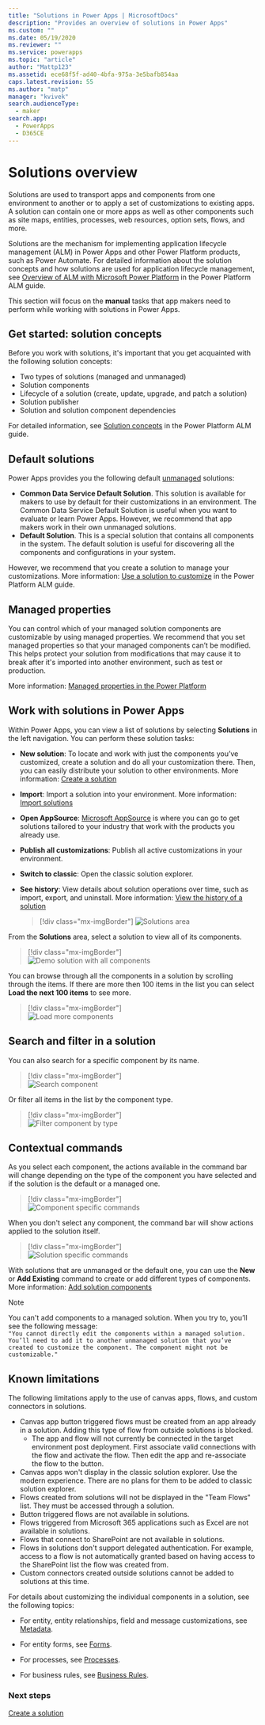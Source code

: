 ```yaml
---
title: "Solutions in Power Apps | MicrosoftDocs"
description: "Provides an overview of solutions in Power Apps"
ms.custom: ""
ms.date: 05/19/2020
ms.reviewer: ""
ms.service: powerapps
ms.topic: "article"
author: "Mattp123"
ms.assetid: ece68f5f-ad40-4bfa-975a-3e5bafb854aa
caps.latest.revision: 55
ms.author: "matp"
manager: "kvivek"
search.audienceType: 
  - maker
search.app: 
  - PowerApps
  - D365CE
---
```

   
# Solutions overview  

Solutions are used to transport apps and components from one environment to another or to apply a set of customizations to existing apps. A solution can contain one or more apps as well as other components such as site maps, entities, processes, web resources, option sets, flows, and more.

Solutions are the mechanism for implementing application lifecycle management (ALM) in Power Apps and other Power Platform products, such as Power Automate. For detailed information about the solution concepts and how solutions are used for application lifecycle management, see [Overview of ALM with Microsoft Power Platform](/power-platform/alm/overview-alm) in the Power Platform ALM guide.

This section will focus on the **manual** tasks that app makers need to perform while working with solutions in Power Apps.

## Get started: solution concepts

Before you work with solutions, it's important that you get acquainted with the following solution concepts:
- Two types of solutions (managed and unmanaged)
- Solution components
- Lifecycle of a solution (create, update, upgrade, and patch a solution)
- Solution publisher
- Solution and solution component dependencies

For detailed information, see [Solution concepts](/power-platform/alm/solution-concepts-alm) in the Power Platform ALM guide.

## Default solutions

Power Apps provides you the following default [unmanaged](/power-platform/alm/solution-concepts-alm) solutions:

- **Common Data Service Default Solution**. This solution is available for makers to use by default for their customizations in an environment. The Common Data Service Default Solution is useful when you want to evaluate or learn Power Apps. However, we recommend that app makers work in their own unmanaged solutions. 
- **Default Solution**. This is a special solution that contains all components in the system. The default solution is useful for discovering all the components and configurations in your system.

However, we recommend that you create a solution to manage your customizations. More information: [Use a solution to customize](/power-platform/alm/use-solutions-for-your-customizations) in the Power Platform ALM guide.

<!--  
<a name="BKMK_HowSolutionsAreApplied"></a>   

### How solutions are applied  
All solutions are evaluated as layers to determine what your app will actually do. The following diagram shows how managed and unmanaged solutions are evaluated and how changes in them will appear in your environment.  
  
![Solution layering](media/solution-layering.png "Solution layering")  
  
Starting from the bottom and working up to top:  
  
**System Solution**  
The system solution is like a managed solution that every environment has. The system solution is the definition of all the out-of-the box components in the system.  
  
**Managed Solutions**  
Managed solutions can modify the system solution components and add new components. If multiple managed solutions are installed, the first one installed is below the managed solution installed later. This means that the second solution installed can customize the one installed before it. When two managed solutions have conflicting definitions, the general rule is "Last one wins." If you uninstall a managed solution, the managed solution below it takes effect. If you uninstall all managed solution, the default behavior defined within the system solution is applied.  
  
**Unmanaged Customizations**  
Unmanaged customizations are any change you have made to your environment through an unmanaged solution. The system solution defines what you can or can't customize by using managed properties. Publishers of managed solutions have the same ability to limit your ability to customize solution components that they add in their solution. You can customize any of the solution components that do not have managed properties that prevent you from customizing them.  
  
**Application Behavior**  
The application or runtime behavior is what you actually see in your environment. The default system solution plus any managed solutions, plus any unmanaged customizations you have applied. --> 

## Managed properties
You can control which of your managed solution components are customizable by using managed properties. We recommend that you set managed properties so that your managed components can’t be modified. This helps protect your solution from modifications that may cause it to break after it's imported into another environment, such as test or production. 

More information: [Managed properties in the Power Platform](/power-platform/alm/managed-properties-alm)

## Work with solutions in Power Apps

 Within Power Apps, you can view a list of solutions by selecting **Solutions** in the left navigation. You can perform these solution tasks: 
- **New solution**: To locate and work with just the components you’ve customized, create a solution and do all your customization there. Then, you can easily distribute your solution to other environments. More information: [Create a solution](create-solution.md) 
- **Import**: Import a solution into your environment. More information: [Import solutions](import-update-export-solutions.md) 
- **Open AppSource**: [Microsoft AppSource](https://appsource.microsoft.com/) is where you can go to get solutions tailored to your industry that work with the products you already use. 
- **Publish all customizations**: Publish all active customizations in your environment. 
- **Switch to classic**: Open the classic solution explorer. 
- **See history**: View details about solution operations over time, such as import, export, and uninstall. More information: [View the history of a solution](solution-history.md)

    > [!div class="mx-imgBorder"]
    > ![Solutions area](media/solutions-area-tasks.png)

From the **Solutions** area, select a solution to view all of its components. 
 
> [!div class="mx-imgBorder"]  
> ![Demo solution with all components](media/solution-all-items-list.PNG "Demo solution with all components")   
 
 You can browse through all the components in a solution by scrolling through the items. If there are more then 100 items in the list you can select **Load the next 100 items** to see more. 
 
> [!div class="mx-imgBorder"]  
> ![Load more components](media/load-more.PNG "Load more components")  

 ## Search and filter in a solution
  You can also search for a specific component by its name. 
 
> [!div class="mx-imgBorder"]  
> ![Search component](media/solution-search-box.png "Search component")  
 
 Or filter all items in the list by the component type.
  
> [!div class="mx-imgBorder"]  
> ![Filter component by type](media/solution-filter.PNG "Filter component by type")  
 

 ## Contextual commands
 As you select each component, the actions available in the command bar will change depending on the type of the component you have selected and if the solution is the default or a managed one. 
 
> [!div class="mx-imgBorder"]  
> ![Component specific commands](media/component-commands.png "Component specific commands")  
 
 When you don't select any component, the command bar will show actions applied to the solution itself. 
 
> [!div class="mx-imgBorder"]  
> ![Solution specific commands](media/solution-commands.PNG "Solution specific commands")  
 
With solutions that are unmanaged or the default one, you can use the **New** or **Add Existing** command to create or add different types of components. More information: [Add solution components](create-solution.md#add-solution-components)
 
> [!NOTE]
> You can't add components to a managed solution. When you try to, you’ll see the following message:<br/>
`"You cannot directly edit the components within a managed solution. You’ll need to add it to another unmanaged solution that you’ve created to customize the component. The component might not be customizable."`


## Known limitations

The following limitations apply to the use of canvas apps, flows, and custom connectors in solutions. 

- Canvas app button triggered flows must be created from an app already in a solution. Adding this type of flow from outside solutions is blocked.
  - The app and flow will not currently be connected in the target environment post deployment. First associate valid connections with the flow and activate the flow. Then edit the app and re-associate the flow to the button.
-	Canvas apps won't display in the classic solution explorer. Use the modern experience. There are no plans for them to be added to classic solution explorer. 
- Flows created from solutions will not be displayed in the "Team Flows" list. They must be accessed through a solution. 
- Button triggered flows are not available in solutions.
- Flows triggered from Microsoft 365 applications such as Excel are not available in solutions.
- Flows that connect to SharePoint are not available in solutions.
- Flows in solutions don't support delegated authentication. For example, access to a flow is not automatically granted based on having access to the SharePoint list the flow was created from.
- Custom connectors created outside solutions cannot be added to solutions at this time.


 For details about customizing the individual components in a solution, see the following topics:  
  
-   For entity, entity relationships, field and message customizations, see [Metadata](create-edit-metadata.md).  
  
-   For entity forms, see [Forms](../model-driven-apps/create-design-forms.md).  
  
-   For processes, see [Processes](../model-driven-apps/guide-staff-through-common-tasks-processes.md).  
  
-   For business rules, see [Business Rules](../model-driven-apps/create-business-rules-recommendations-apply-logic-form.md).
 
 
### Next steps  
[Create a solution](create-solution.md) <br/>

 
